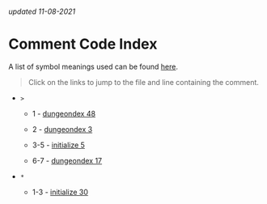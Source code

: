 ###### updated 11-08-2021
# Comment Code Index
A list of symbol meanings used can be found [here](./comment-key.md).
> Click on the links to jump to the file and line containing the comment.

- `>`
  - 1 - [dungeondex 48](vscode://file/X:/dungeon-dex/dungeondex.py:48)

  - 2 - [dungeondex 3](vscode://file/X:/dungeon-dex/dungeondex.py:3)

  - 3-5 - [initialize 5](vscode://file/X:\dungeon-dex\utilities\initialize.py:5)

  - 6-7 - [dungeondex 17](vscode://file/X:/dungeon-dex/dungeondex.py:17)

- `*`
  - 1-3 - [initialize 30](vscode://file/X:\dungeon-dex\utilities\initialize.py:30)